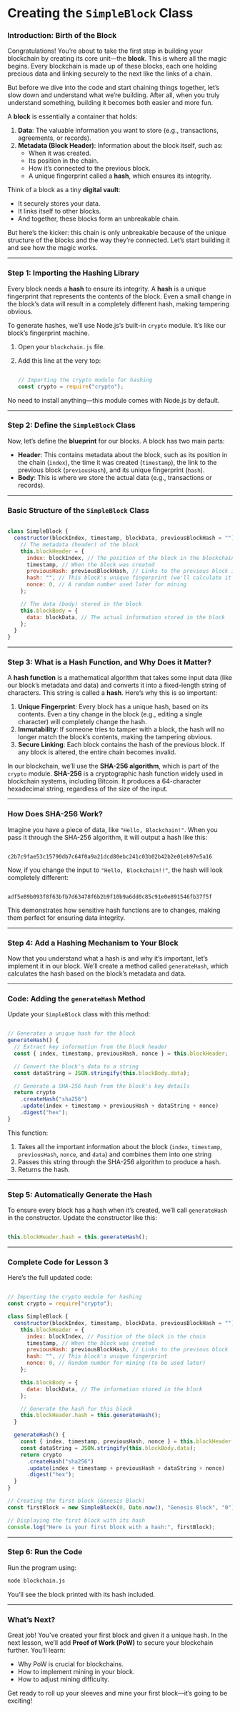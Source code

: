 # Creating the `SimpleBlock` Class

### **Introduction: Birth of the Block**

Congratulations! You’re about to take the first step in building your blockchain by creating its core unit—the **block**. This is where all the magic begins. Every blockchain is made up of these blocks, each one holding precious data and linking securely to the next like the links of a chain.

But before we dive into the code and start chaining things together, let’s slow down and understand what we’re building. After all, when you truly understand something, building it becomes both easier and more fun.

A **block** is essentially a container that holds:

1. **Data**: The valuable information you want to store (e.g., transactions, agreements, or records).
2. **Metadata (Block Header)**: Information about the block itself, such as:
    - When it was created.
    - Its position in the chain.
    - How it’s connected to the previous block.
    - A unique fingerprint called a **hash**, which ensures its integrity.

Think of a block as a tiny **digital vault**:

- It securely stores your data.
- It links itself to other blocks.
- And together, these blocks form an unbreakable chain.

But here’s the kicker: this chain is only unbreakable because of the unique structure of the blocks and the way they’re connected. Let’s start building it and see how the magic works.

---

### **Step 1: Importing the Hashing Library**

Every block needs a **hash** to ensure its integrity. A **hash** is a unique fingerprint that represents the contents of the block. Even a small change in the block’s data will result in a completely different hash, making tampering obvious.

To generate hashes, we’ll use Node.js’s built-in `crypto` module. It’s like our block’s fingerprint machine.

1. Open your `blockchain.js` file.
2. Add this line at the very top:
    
    ```jsx
    
    // Importing the crypto module for hashing
    const crypto = require("crypto");
    
    ```
    

No need to install anything—this module comes with Node.js by default. 

---

### **Step 2: Define the `SimpleBlock` Class**

Now, let’s define the **blueprint** for our blocks. A block has two main parts:

- **Header**: This contains metadata about the block, such as its position in the chain (`index`), the time it was created (`timestamp`), the link to the previous block (`previousHash`), and its unique fingerprint (`hash`).
- **Body**: This is where we store the actual data (e.g., transactions or records).

---

### **Basic Structure of the `SimpleBlock` Class**

```jsx

class SimpleBlock {
  constructor(blockIndex, timestamp, blockData, previousBlockHash = "") {
    // The metadata (header) of the block
    this.blockHeader = {
      index: blockIndex, // The position of the block in the blockchain
      timestamp, // When the block was created
      previousHash: previousBlockHash, // Links to the previous block in the chain
      hash: "", // This block's unique fingerprint (we'll calculate it soon)
      nonce: 0, // A random number used later for mining
    };

    // The data (body) stored in the block
    this.blockBody = {
      data: blockData, // The actual information stored in the block
    };
  }
}

```

---

### **Step 3: What is a Hash Function, and Why Does it Matter?**

A **hash function** is a mathematical algorithm that takes some input data (like our block’s metadata and data) and converts it into a fixed-length string of characters. This string is called a **hash**. Here’s why this is so important:

1. **Unique Fingerprint**: Every block has a unique hash, based on its contents. Even a tiny change in the block (e.g., editing a single character) will completely change the hash.
2. **Immutability**: If someone tries to tamper with a block, the hash will no longer match the block’s contents, making the tampering obvious.
3. **Secure Linking**: Each block contains the hash of the previous block. If any block is altered, the entire chain becomes invalid.

In our blockchain, we’ll use the **SHA-256 algorithm**, which is part of the `crypto` module. **SHA-256** is a cryptographic hash function widely used in blockchain systems, including Bitcoin. It produces a 64-character hexadecimal string, regardless of the size of the input.

---

### **How Does SHA-256 Work?**

Imagine you have a piece of data, like `"Hello, Blockchain!"`. When you pass it through the SHA-256 algorithm, it will output a hash like this:

```

c2b7c9fae53c15790db7c64f0a9a21dcd80ebc241c03b02b42b2e01eb97e5a16

```

Now, if you change the input to `"Hello, Blockchain!!"`, the hash will look completely different:

```

adf5e89b093f8f63bfb7d63478f6b2b9f10b9a6dd0c85c91e0e891546fb37f5f

```

This demonstrates how sensitive hash functions are to changes, making them perfect for ensuring data integrity.

---

### **Step 4: Add a Hashing Mechanism to Your Block**

Now that you understand what a hash is and why it’s important, let’s implement it in our block. We’ll create a method called `generateHash`, which calculates the hash based on the block’s metadata and data.

---

### **Code: Adding the `generateHash` Method**

Update your `SimpleBlock` class with this method:

```jsx

// Generates a unique hash for the block
generateHash() {
  // Extract key information from the block header
  const { index, timestamp, previousHash, nonce } = this.blockHeader;

  // Convert the block's data to a string
  const dataString = JSON.stringify(this.blockBody.data);

  // Generate a SHA-256 hash from the block's key details
  return crypto
    .createHash("sha256")
    .update(index + timestamp + previousHash + dataString + nonce)
    .digest("hex");
}

```

This function:

1. Takes all the important information about the block (`index`, `timestamp`, `previousHash`, `nonce`, and `data`) and combines them into one string
2. Passes this string through the SHA-256 algorithm to produce a hash.
3. Returns the hash.

---

### **Step 5: Automatically Generate the Hash**

To ensure every block has a hash when it’s created, we’ll call `generateHash` in the constructor. Update the constructor like this:

```jsx

this.blockHeader.hash = this.generateHash();

```

---

### **Complete Code for Lesson 3**

Here’s the full updated code:

```jsx

// Importing the crypto module for hashing
const crypto = require("crypto");

class SimpleBlock {
  constructor(blockIndex, timestamp, blockData, previousBlockHash = "") {
    this.blockHeader = {
      index: blockIndex, // Position of the block in the chain
      timestamp, // When the block was created
      previousHash: previousBlockHash, // Links to the previous block
      hash: "", // This block's unique fingerprint
      nonce: 0, // Random number for mining (to be used later)
    };

    this.blockBody = {
      data: blockData, // The information stored in the block
    };

    // Generate the hash for this block
    this.blockHeader.hash = this.generateHash();
  }

  generateHash() {
    const { index, timestamp, previousHash, nonce } = this.blockHeader;
    const dataString = JSON.stringify(this.blockBody.data);
    return crypto
      .createHash("sha256")
      .update(index + timestamp + previousHash + dataString + nonce)
      .digest("hex");
  }
}

// Creating the first block (Genesis Block)
const firstBlock = new SimpleBlock(0, Date.now(), "Genesis Block", "0");

// Displaying the first block with its hash
console.log("Here is your first block with a hash:", firstBlock);

```

---

### **Step 6: Run the Code**

Run the program using:

```bash
node blockchain.js
```

You’ll see the block printed with its hash included.

---

### **What’s Next?**

Great job! You’ve created your first block and given it a unique hash. In the next lesson, we’ll add **Proof of Work (PoW)** to secure your blockchain further. You’ll learn:

- Why PoW is crucial for blockchains.
- How to implement mining in your block.
- How to adjust mining difficulty.

Get ready to roll up your sleeves and mine your first block—it’s going to be exciting!